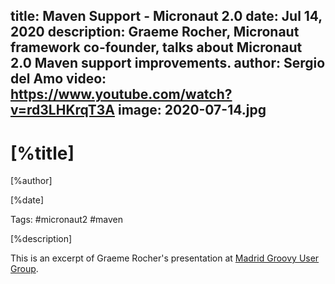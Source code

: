title: Maven Support - Micronaut 2.0
date: Jul 14, 2020
description: Graeme Rocher, Micronaut framework co-founder, talks about Micronaut 2.0 Maven support improvements. 
author: Sergio del Amo
video: https://www.youtube.com/watch?v=rd3LHKrqT3A
image: 2020-07-14.jpg
---

# [%title]

[%author]

[%date] 

Tags: #micronaut2 #maven

[%description]

This is an excerpt of Graeme Rocher's presentation at [Madrid Groovy User Group](https://www.madridgug.com/2020/07/micronaut-2.html). 
